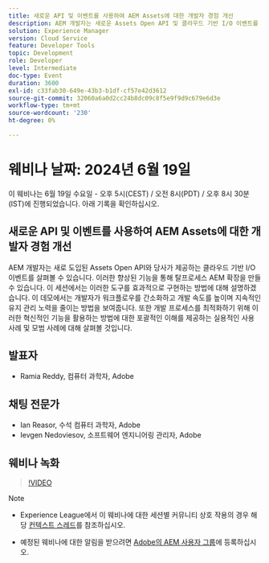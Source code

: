 ```yaml
---
title: 새로운 API 및 이벤트를 사용하여 AEM Assets에 대한 개발자 경험 개선
description: AEM 개발자는 새로운 Assets Open API 및 클라우드 기반 I/O 이벤트를 탐색하여 프로세스 외부 AEM 확장을 만들고, 워크플로를 능률화하고, 개발 속도를 높이고, 유지 관리를 줄일 수 있습니다. 실용적인 사용 사례와 모범 사례가 나와 있습니다.
solution: Experience Manager
version: Cloud Service
feature: Developer Tools
topic: Development
role: Developer
level: Intermediate
doc-type: Event
duration: 3600
exl-id: c33fab30-649e-43b3-b1df-cf57e42d3612
source-git-commit: 32060a6a0d2cc24b8dc09c8f5e9f9d9c679e6d3e
workflow-type: tm+mt
source-wordcount: '230'
ht-degree: 0%

---
```


# 웨비나 날짜: 2024년 6월 19일

이 웨비나는 6월 19일 수요일 - 오후 5시(CEST) / 오전 8시(PDT) / 오후 8시 30분(IST)에 진행되었습니다. 아래 기록을 확인하십시오.

## 새로운 API 및 이벤트를 사용하여 AEM Assets에 대한 개발자 경험 개선

AEM 개발자는 새로 도입된 Assets Open API와 당사가 제공하는 클라우드 기반 I/O 이벤트를 살펴볼 수 있습니다. 이러한 향상된 기능을 통해 탈프로세스 AEM 확장을 만들 수 있습니다. 이 세션에서는 이러한 도구를 효과적으로 구현하는 방법에 대해 설명하겠습니다. 이 데모에서는 개발자가 워크플로우를 간소화하고 개발 속도를 높이며 지속적인 유지 관리 노력을 줄이는 방법을 보여줍니다. 또한 개발 프로세스를 최적화하기 위해 이러한 혁신적인 기능을 활용하는 방법에 대한 포괄적인 이해를 제공하는 실용적인 사용 사례 및 모범 사례에 대해 살펴볼 것입니다.

## 발표자

* Ramia Reddy, 컴퓨터 과학자, Adobe

## 채팅 전문가

* Ian Reasor, 수석 컴퓨터 과학자, Adobe
* Ievgen Nedoviesov, 소프트웨어 엔지니어링 관리자, Adobe

## 웨비나 녹화

>[!VIDEO](https://video.tv.adobe.com/v/3430198)

>[!NOTE]
> 
>* Experience League에서 이 웨비나에 대한 세션별 커뮤니티 상호 작용의 경우 해당 [컨텍스트 스레드](https://adobe.ly/3UQXwFO)를 참조하십시오.
>
>* 예정된 웨비나에 대한 알림을 받으려면 [Adobe의 AEM 사용자 그룹](https://aem-augs.adobe.com/)에 등록하십시오.
